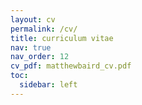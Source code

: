 ```yaml
---
layout: cv
permalink: /cv/
title: curriculum vitae
nav: true
nav_order: 12
cv_pdf: matthewbaird_cv.pdf 
toc:
  sidebar: left
---
```


